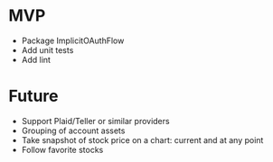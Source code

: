 # MVP

- Package ImplicitOAuthFlow
- Add unit tests
- Add lint

# Future

- Support Plaid/Teller or similar providers
- Grouping of account assets
- Take snapshot of stock price on a chart: current and at any point
- Follow favorite stocks
